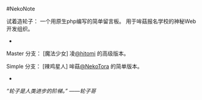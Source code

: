   
#NekoNote  
    
试着造轮子：
一个用原生php编写的简单留言板。
用于哞菇报名学校的神秘Web开发组织。
  
  
  -
  
Master 分支： [魔法少女] 凌[@hitomi](https://github.com/hitomi) 的高级版本。

Simple 分支： [辣鸡星人] 哞菇[@NekoTora](https://github.com/NekoTora) 的简单版本。
  
  -
  
  
*“轮子是人类进步的阶梯。”  ——轮子哥*
